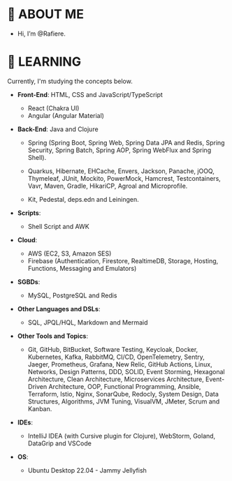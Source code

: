 # 👋 ABOUT ME

-  Hi, I’m @Rafiere.

# 👀 LEARNING

Currently, I'm studying the concepts below.


- **Front-End**: HTML, CSS and JavaScript/TypeScript
  - React (Chakra UI)
  - Angular (Angular Material)

- **Back-End**: Java and Clojure
  - Spring (Spring Boot, Spring Web, Spring Data JPA and Redis, Spring Security, Spring Batch, Spring AOP, Spring WebFlux and Spring Shell).
  - Quarkus, Hibernate, EHCache, Envers, Jackson, Panache, jOOQ, Thymeleaf, JUnit, Mockito, PowerMock, Hamcrest, Testcontainers, Vavr, Maven, Gradle, HikariCP, Agroal and Microprofile.

  - Kit, Pedestal, deps.edn and Leiningen.

- **Scripts**:
  - Shell Script and AWK

- **Cloud**: 
  - AWS (EC2, S3, Amazon SES)
  - Firebase (Authentication, Firestore, RealtimeDB, Storage, Hosting, Functions, Messaging and Emulators)

- **SGBDs**:
  - MySQL, PostgreSQL and Redis

- **Other Languages and DSLs**: 
  - SQL, JPQL/HQL, Markdown and Mermaid

- **Other Tools and Topics**:
  - Git, GitHub, BitBucket, Software Testing, Keycloak, Docker, Kubernetes, Kafka, RabbitMQ, CI/CD, OpenTelemetry, Sentry, Jaeger, Prometheus, Grafana, New Relic, GitHub Actions, Linux, Networks, Design Patterns, DDD, SOLID, Event Storming, Hexagonal Architecture, Clean Architecture, Microservices Architecture, Event-Driven Architecture, OOP, Functional Programming, Ansible, Terraform, Istio, Nginx, SonarQube, Redocly, System Design, Data Structures, Algorithms, JVM Tuning, VisualVM, JMeter, Scrum and Kanban.

- **IDEs**:
  - IntelliJ IDEA (with Cursive plugin for Clojure), WebStorm, Goland, DataGrip and VSCode

- **OS**:
  - Ubuntu Desktop 22.04 - Jammy Jellyfish
